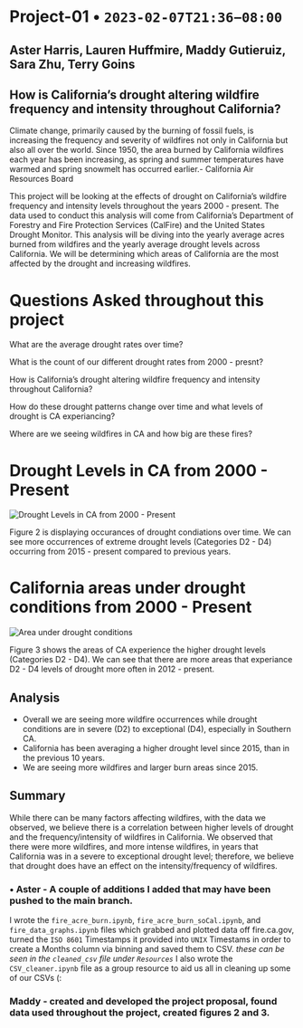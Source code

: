 # Project-01    •   `2023-02-07T21:36−08:00`
## Aster Harris, Lauren Huffmire, Maddy Gutieruiz, Sara Zhu, Terry Goins

## How is California’s drought altering wildfire frequency and intensity throughout California?

Climate change, primarily caused by the burning of fossil fuels, is increasing the frequency and severity of wildfires not only in California but also all over the world. Since 1950, the area burned by California wildfires each year has been increasing, as spring and summer temperatures have warmed and spring snowmelt has occurred earlier.- California Air Resources Board

This project will be looking at the effects of drought on California’s wildfire frequency and intensity levels throughout the years 2000 - present. The data used to conduct this analysis will come from California’s Department of Forestry and Fire Protection Services (CalFire) and the United States Drought Monitor. This analysis will be diving into the yearly average acres burned from wildfires and the yearly average drought levels across California. We will be determining which areas of California are the most affected by the drought and increasing wildfires.

# Questions Asked throughout this project
What are the average drought rates over time?

What is the count of our different drought rates from 2000 - presnt?

How is California’s drought altering wildfire frequency and intensity throughout California?

How do these drought patterns change over time and what levels of drought is CA experiancing?

Where are we seeing wildfires in CA and how big are these fires? 

# Drought Levels in CA from 2000 - Present
![Drought Levels in CA from 2000 - Present](https://github.com/aharris206/Project_01/blob/Maddy/Images/Drought%20Level%20over%20time_Final.png)

Figure 2 is displaying occurances of drought condiations over time. We can see more occurrences of extreme drought levels (Categories D2 - D4) occurring from 2015 - present compared to previous years. 


# California areas under drought conditions from 2000 - Present
![Area under drought conditions](https://github.com/aharris206/Project_01/blob/Maddy/Images/CA%20area%20in%20drought_Final.png)

Figure 3 shows the areas of CA experience the higher drought levels (Categories D2 - D4). We can see that there are more areas that experiance D2 - D4 levels of drought more often in 2012 - present.


## Analysis 
- Overall we are seeing more wildfire occurrences while drought conditions are in severe (D2) to exceptional (D4), especially in Southern CA. 
- California has been averaging a higher drought level since 2015, than in the previous 10 years.
- We are seeing more wildfires and larger burn areas since 2015.

## Summary 
While there can be many factors affecting wildfires, with the data we observed, we believe there is a correlation between higher levels of drought and the frequency/intensity of wildfires in California. We observed that there were more wildfires, and more intense wildfires, in years that California was in a severe to exceptional drought level; therefore, we believe that drought does have an effect on the intensity/frequency of wildfires.



### • Aster - A couple of additions I added that may have been pushed to the main branch. 
I wrote the `fire_acre_burn.ipynb`, `fire_acre_burn_soCal.ipynb`, and `fire_data_graphs.ipynb` files which grabbed and plotted data off fire.ca.gov, turned the `ISO 8601` Timestamps it provided into `UNIX` Timestams in order to create a Months column via binning and saved them to CSV. *these can be seen in the `cleaned_csv` file under `Resources`*
I also wrote the `CSV_cleaner.ipynb` file as a group resource to aid us all in cleaning up some of our CSVs (:

### Maddy - created and developed the project proposal, found data used throughout the project, created figures 2 and 3.
